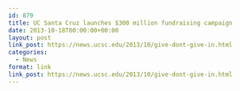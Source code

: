 ```yaml
---
id: 879
title: UC Santa Cruz launches $300 million fundraising campaign
date: 2013-10-18T00:00:00+00:00
layout: post
link_post: https://news.ucsc.edu/2013/10/give-dont-give-in.html
categories:
  - News
format: link
link_post: https://news.ucsc.edu/2013/10/give-dont-give-in.html
---
```


